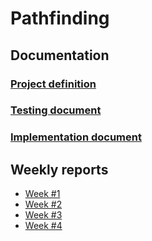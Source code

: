 # Pathfinding

## Documentation

### [Project definition](https://github.com/heniko/Pathfinding/blob/master/Documentation/Project_definition.md)
### [Testing document](https://github.com/heniko/Pathfinding/blob/master/Documentation/Testing_document.md)
### [Implementation document](https://github.com/heniko/Pathfinding/blob/master/Documentation/Implementation_document.md)

## Weekly reports

* [Week #1](https://github.com/heniko/Pathfinding/blob/master/Documentation/Weekly_report_1.md)
* [Week #2](https://github.com/heniko/Pathfinding/blob/master/Documentation/Weekly_report_2.md)
* [Week #3](https://github.com/heniko/Pathfinding/blob/master/Documentation/Weekly_report_3.md)
* [Week #4](https://github.com/heniko/Pathfinding/blob/master/Documentation/Weekly_report_4.md)